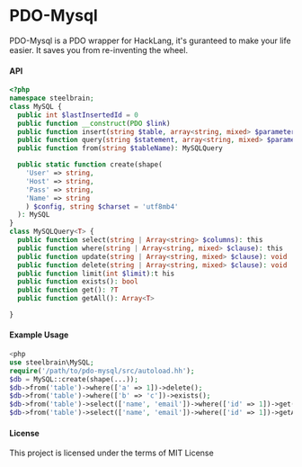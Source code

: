PDO-Mysql
===========
PDO-Mysql is a PDO wrapper for HackLang, it's guranteed to make your life easier. It saves you from re-inventing the wheel.

#### API
```php
<?php
namespace steelbrain;
class MySQL {
  public int $lastInsertedId = 0
  public function __construct(PDO $link)
  public function insert(string $table, array<string, mixed> $parameters): int
  public function query(string $statement, array<string, mixed> $parameters): PDOStatement
  public function from(string $tableName): MySQLQuery

  public static function create(shape(
    'User' => string,
    'Host' => string,
    'Pass' => string,
    'Name' => string
    ) $config, string $charset = 'utf8mb4'
  ): MySQL
}
class MySQLQuery<T> {
  public function select(string | Array<string> $columns): this
  public function where(string | Array<string, mixed> $clause): this
  public function update(string | Array<string, mixed> $clause): void
  public function delete(string | Array<string, mixed> $clause): void
  public function limit(int $limit):t his
  public function exists(): bool
  public function get(): ?T
  public function getAll(): Array<T>

}
```

#### Example Usage
```php
<php
use steelbrain\MySQL;
require('/path/to/pdo-mysql/src/autoload.hh');
$db = MySQL::create(shape(...));
$db->from('table')->where(['a' => 1])->delete();
$db->from('table')->where(['b' => 'c'])->exists();
$db->from('table')->select(['name', 'email'])->where(['id' => 1])->get()
$db->from('table')->select(['name', 'email'])->where(['id' => 1])->getAll()
```

#### License
This project is licensed under the terms of MIT License
